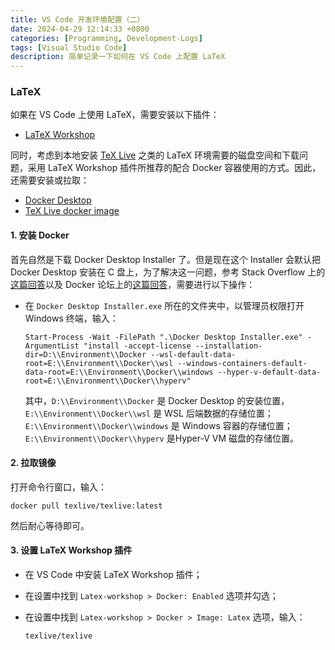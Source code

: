 ```yaml
---
title: VS Code 开发环境配置（二）
date: 2024-04-29 12:14:33 +0800
categories: [Programming, Development-Logs]
tags: [Visual Studio Code]
description: 简单记录一下如何在 VS Code 上配置 LaTeX
---
```




### LaTeX

如果在 VS Code 上使用 LaTeX，需要安装以下插件：

+ [LaTeX Workshop](https://marketplace.visualstudio.com/items?itemName=James-Yu.latex-workshop)

同时，考虑到本地安装 [TeX Live](https://www.tug.org/texlive/) 之类的 LaTeX 环境需要的磁盘空间和下载问题，采用 LaTeX Workshop 插件所推荐的配合 Docker 容器使用的方式。因此，还需要安装或拉取：

+ [Docker Desktop](https://www.docker.com/products/docker-desktop/)
+ [TeX Live docker image](https://hub.docker.com/r/texlive/texlive)

#### 1. 安装 Docker 

首先自然是下载 Docker Desktop Installer 了。但是现在这个 Installer 会默认把 Docker Desktop 安装在 C 盘上，为了解决这一问题，参考 Stack Overflow 上的[这篇回答](https://stackoverflow.com/questions/75727062/how-to-install-docker-desktop-on-a-different-drive-location-on-windows)以及 Docker 论坛上的[这篇回答](https://forums.docker.com/t/docker-installation-directory/32773/24)，需要进行以下操作：

+ 在 `Docker Desktop Installer.exe` 所在的文件夹中，以管理员权限打开 Windows 终端，输入：

  ``` shell
  Start-Process -Wait -FilePath ".\Docker Desktop Installer.exe" -ArgumentList "install -accept-license --installation-dir=D:\\Environment\\Docker --wsl-default-data-root=E:\\Environment\\Docker\\wsl --windows-containers-default-data-root=E:\\Environment\\Docker\\windows --hyper-v-default-data-root=E:\\Environment\\Docker\\hyperv"
  ```

  其中，`D:\\Environment\\Docker` 是 Docker Desktop 的安装位置，`E:\\Environment\\Docker\\wsl` 是 WSL 后端数据的存储位置；`E:\\Environment\\Docker\\windows` 是 Windows 容器的存储位置；`E:\\Environment\\Docker\\hyperv` 是Hyper-V VM 磁盘的存储位置。

#### 2. 拉取镜像

打开命令行窗口，输入：

```shell
docker pull texlive/texlive:latest
```

然后耐心等待即可。

#### 3. 设置 LaTeX Workshop 插件

+ 在 VS Code 中安装 LaTeX Workshop 插件；

+ 在设置中找到 `Latex-workshop > Docker: Enabled` 选项并勾选；

+ 在设置中找到 `Latex-workshop > Docker > Image: Latex` 选项，输入：

  ```text
  texlive/texlive
  ```
